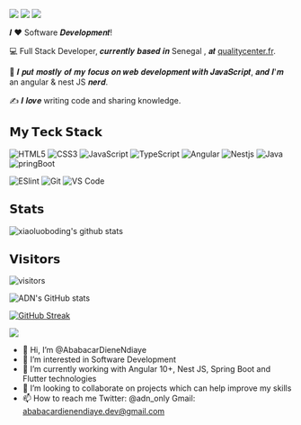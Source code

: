 [![](https://img.shields.io/badge/-@adn_only-%231DA1F2?style=flat-square&logo=twitter&logoColor=ffffff)](https://twitter.com/adn_only)
[![](https://img.shields.io/badge/-@AbabacarDieneNdiaye-%23181717?style=flat-square&logo=github)](https://github.com/AbabacarDieneNdiaye)
[![](https://img.shields.io/badge/-@in/ababacar-diene-ndiaye-%23181717?style=flat-square&logo=github)](https://www.linkedin.com/in/ababacar-diene-ndiaye-107b5bb9/)

𝑰 ❤️ Software 𝑫𝒆𝒗𝒆𝒍𝒐𝒑𝒎𝒆𝒏𝒕!

:computer: Full Stack Developer, 𝒄𝒖𝒓𝒓𝒆𝒏𝒕𝒍𝒚 𝒃𝒂𝒔𝒆𝒅 𝒊𝒏 Senegal , 𝒂𝒕 [qualitycenter.fr](https://qualitycenter.fr).

:vulcan_salute: 𝑰 𝒑𝒖𝒕 𝒎𝒐𝒔𝒕𝒍𝒚 𝒐𝒇 𝒎𝒚 𝒇𝒐𝒄𝒖𝒔 𝒐𝒏 𝒘𝒆𝒃 𝒅𝒆𝒗𝒆𝒍𝒐𝒑𝒎𝒆𝒏𝒕 𝒘𝒊𝒕𝒉 𝑱𝒂𝒗𝒂𝑺𝒄𝒓𝒊𝒑𝒕, 𝒂𝒏𝒅 𝑰'𝒎 an angular & nest JS 𝒏𝒆𝒓𝒅.

:writing_hand: 𝑰 𝒍𝒐𝒗𝒆 writing code and sharing knowledge.

## 𝗠𝘆 𝗧𝗲𝗰𝗸 𝗦𝘁𝗮𝗰𝗸

![HTML5](https://img.shields.io/badge/-HTML5-%23E44D27?style=flat-square&logo=html5&logoColor=ffffff)
![CSS3](https://img.shields.io/badge/-CSS3-%231572B6?style=flat-square&logo=css3)
![JavaScript](https://img.shields.io/badge/-JavaScript-%23F7DF1C?style=flat-square&logo=javascript&logoColor=000000&labelColor=%23F7DF1C&color=%23FFCE5A)
![TypeScript](https://img.shields.io/badge/-TypeScript-007ACC?style=flat-square&logo=typescript&logoColor=white)
![Angular](https://img.shields.io/badge/-Angular-%232c3e50?style=flat-square&logo=vuedotjs)
![Nestjs](https://img.shields.io/badge/-Nestjs-%232c3e50?style=flat-square&logo=vuedotjs)
![Java](https://img.shields.io/badge/-Java-%23282C34?style=flat-square&logo=react)
![pringBoot](https://img.shields.io/badge/-SpringBoot-%23282C34?style=flat-square&logo=react)

![ESlint](https://img.shields.io/badge/-ESLint-%234B32C3?style=flat-square&logo=eslint)
![Git](https://img.shields.io/badge/-Git-%23F05032?style=flat-square&logo=git&logoColor=%23ffffff)
![VS Code](https://img.shields.io/badge/-VSCode-%23007ACC?style=flat-square&logo=visual-studio-code)

## 𝗦𝘁𝗮𝘁𝘀

![xiaoluoboding's github stats](https://github-readme-stats.vercel.app/api?username=xiaoluoboding&show_icons=true&theme=dracula)

## 𝗩𝗶𝘀𝗶𝘁𝗼𝗿𝘀

![visitors](https://xiaoluoboding-visitor-badge.glitch.me/badge?page_id=xiaoluoboding.xiaoluoboding)



![ADN's GitHub stats](https://github-readme-stats.vercel.app/api?username=AbabacarDieneNdiaye&show_icons=true&theme=chartreuse-dark)


[![GitHub Streak](https://github-readme-streak-stats.herokuapp.com/?user=AbabacarDieneNdiaye&theme=chartreuse-dark)](https://git.io/streak-stats)

![](https://komarev.com/ghpvc/?username=AbabacarDieneNdiaye)


- 👋 Hi, I’m @AbabacarDieneNdiaye
- 👀 I’m interested in Software Development 
- 🌱 I’m currently working with Angular 10+, Nest JS, Spring Boot and Flutter technologies 
- 💞️ I’m looking to collaborate on projects which can help improve my skills
- 📫 How to reach me 
      Twitter: @adn_only
      Gmail: ababacardienendiaye.dev@gmail.com

<!---
AbabacarDieneNdiaye/AbabacarDieneNdiaye is a ✨ special ✨ repository because its `README.md` (this file) appears on your GitHub profile.
You can click the Preview link to take a look at your changes.
--->
